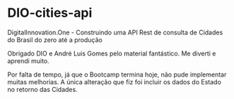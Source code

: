 # DIO-cities-api
DigitalInnovation.One - Construindo uma API Rest de consulta de Cidades do Brasil do zero até a produção

Obrigado DIO e André Luis Gomes pelo material fantástico.
Me diverti e aprendi muito.

Por falta de tempo, já que o Bootcamp termina hoje, não pude implementar muitas melhorias.
A única alteração que fiz foi incluir os dados do Estado no retorno das Cidades.

